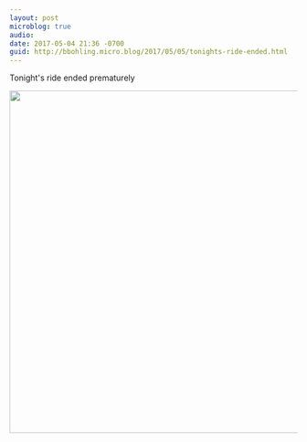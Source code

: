 ```yaml
---
layout: post
microblog: true
audio: 
date: 2017-05-04 21:36 -0700
guid: http://bbohling.micro.blog/2017/05/05/tonights-ride-ended.html
---
```

Tonight's ride ended prematurely 

<img src="http://bbohling.micro.blog/uploads/2017/aca1eebca9.jpg" width="600" height="600" style="height: auto" />
